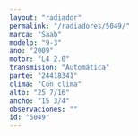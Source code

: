 ```yaml
---
layout: "radiador"
permalink: "/radiadores/5049/"
marca: "Saab"
modelo: "9-3"
ano: "2009"
motor: "L4 2.0"
transmision: "Automática"
parte: "24418341"
clima: "Con clima"
alto: "25 7/16"
ancho: "15 3/4"
observaciones: ""
id: "5049"
---
```


